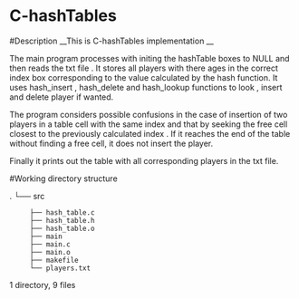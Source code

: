 # C-hashTables
#Description
__This is C-hashTables implementation __ 

The main program processes with initing the hashTable boxes to NULL and then  reads the txt file .
It stores all players with there ages in the correct index box corresponding to the value calculated by the hash function.
It uses hash_insert , hash_delete and hash_lookup functions to look , insert and delete player if wanted.

The program considers possible confusions in the case of insertion of two players in a table cell with the same index and that by seeking the free cell closest to 
the previously calculated  index .
If it reaches the end of the table without finding a free cell, it does not insert the player.


Finally it prints out the table with all corresponding players in the txt file.

#Working directory structure

   .
   └── src
   
         ├── hash_table.c
         ├── hash_table.h
         ├── hash_table.o
         ├── main
         ├── main.c
         ├── main.o
         ├── makefile
         └── players.txt
    
        
1 directory, 9 files


